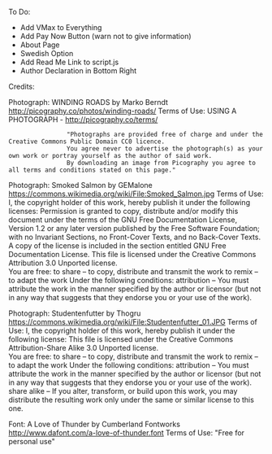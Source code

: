 To Do:
  - Add VMax to Everything
  - Add Pay Now Button (warn not to give information)
  - About Page
  - Swedish Option
  - Add Read Me Link to script.js
  - Author Declaration in Bottom Right



Credits:

  Photograph:   WINDING ROADS by Marko Berndt
                http://picography.co/photos/winding-roads/
                Terms of Use:
                  USING A PHOTOGRAPH - http://picography.co/terms/
    
                    "Photographs are provided free of charge and under the Creative Commons Public Domain CC0 licence.
                    You agree never to advertise the photograph(s) as your own work or portray yourself as the author of said work.
                    By downloading an image from Picography you agree to all terms and conditions stated on this page."


  Photograph:   Smoked Salmon by	GEMalone
                https://commons.wikimedia.org/wiki/File:Smoked_Salmon.jpg
                Terms of Use:
                  I, the copyright holder of this work, hereby publish it under the following licenses:
                  Permission is granted to copy, distribute and/or modify this document under the terms
                  of the GNU Free Documentation License, Version 1.2 or any later version published by the
                  Free Software Foundation; with no Invariant Sections, no Front-Cover Texts, and no Back-Cover
                  Texts. A copy of the license is included in the section entitled GNU Free Documentation License.
                  This file is licensed under the Creative Commons Attribution 3.0 Unported license.	    
                  You are free:
                    to share – to copy, distribute and transmit the work
                    to remix – to adapt the work
                  Under the following conditions:
                    attribution – You must attribute the work in the manner specified by the author or licensor 
                    (but not in any way that suggests that they endorse you or your use of the work).


  Photograph:   Studentenfutter by Thogru
                https://commons.wikimedia.org/wiki/File:Studentenfutter_01.JPG
                Terms of Use:
                  I, the copyright holder of this work, hereby publish it under the following license:
                  This file is licensed under the Creative Commons Attribution-Share Alike 3.0 Unported license.	
                  You are free:
                  to share – to copy, distribute and transmit the work
                  to remix – to adapt the work
                  Under the following conditions:
                  attribution – You must attribute the work in the manner specified by the author or licensor 
                  (but not in any way that suggests that they endorse you or your use of the work).
                  share alike – If you alter, transform, or build upon this work, you may distribute the resulting
                  work only under the same or similar license to this one.





                    
  Font:         A Love of Thunder by Cumberland Fontworks
                http://www.dafont.com/a-love-of-thunder.font
                Terms of Use:
                  "Free for personal use"